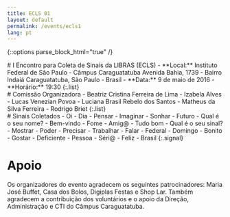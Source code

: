 ```yaml
---
title: ECLS 01
layout: default
permalink: /events/ecls1
lang: pt
---
```

{::options parse_block_html="true" /}
<div class="session information">
# I Encontro para Coleta de Sinais da LIBRAS (ECLS)
  - **Local:** Instituto Federal de São Paulo - Câmpus Caraguatatuba  
  Avenida Bahia, 1739 - Bairro Indaiá  
  Caraguatatuba, São Paulo - Brasil
  - **Data:** 9 de maio de 2016
  - **Horário:** 19:30
{:.list}
</div>

<div class="session list committe" >
# Comissão Organizadora
  - Beatriz Cristina Ferreira de Lima
  - Izabela Alves
  - Lucas Venezian Povoa
  - Luciana Brasil Rebelo dos Santos
  - Matheus da Silva Ferreira
  - Rodrigo Briet
{:.list}
</div>

<div class="session list">
# Sinais Coletados
  - Oi
  - Dia
  - Pensar
  - Imaginar
  - Sonhar
  - Futuro
  - Qual é o seu nome?
  - Bem-vindo
  - Fome
  - Amig@
  - Tudo bom
  - Qual é o seu sinal?
  - Mostrar
  - Poder
  - Precisar
  - Trabalhar
  - Falar
  - Federal
  - Domingo
  - Bonito
  - Gostar
  - Deficiente
  - Pessoa
  - Séri@
  - Feliz
  - Brasil
{:.signal}  
</div>

<div class="session full-content">
	<h1>Apoio</h1>
	<p>Os organizadores do evento agradecem os seguintes
		patrocinadores: Maria José Buffet, Casa dos Bolos, Digiplas Festas e
		Shop Lar. Também agradecem a contribuição dos voluntários e o apoio da
		Direção, Administração e CTI do Câmpus Caraguatatuba.</p>
</div>
